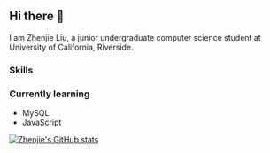 ## Hi there 👋

I am Zhenjie Liu, a junior undergraduate computer science student at University of California, Riverside.

### Skills

### Currently learning
- MySQL
- JavaScript



[![Zhenjie's GitHub stats](https://github-readme-stats.vercel.app/api?username=2314577483)](https://github.com/2314577483/github-readme-stats)
